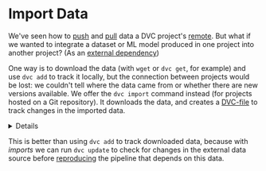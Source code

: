# Import Data

We've seen how to [push](/doc/get-started/store-data) and
[pull](/doc/get-started/retrieve-data) data a <abbr>DVC project</abbr>'s
[remote](/doc/commands-reference/remote). But what if we wanted to integrate a
dataset or ML model produced in one project into another project? (As an
[external dependency](/doc/user-guide/external-dependencies))

One way is to download the data (with `wget` or `dvc get`, for example) and use
`dvc add` to track it locally, but the connection between projects would be
lost: we couldn't tell where the data came from or whether there are new
versions available. We offer the `dvc import` command instead (for projects
hosted on a Git repository). It downloads the data, and creates a
[DVC-file](/doc/user-guide/dvc-file-format) to track changes in the imported
data.

<details>

### Expand to for an example

In the [Add Files](/doc/get-started/add-files) chapter we download raw data
using the `dvc get` command, and then track it with `dvc add`. Let's see how
this would be improved by, instead, just running:

```dvc
$ dvc import https://github.com/iterative/dataset-registry \
             get-started/data.xml -o data/data.xml
```

This would download `data/data.xml` from the `dataset-registry` project, add it
to `.gitignore`, and create the `data.xml.dvc` DVC-file.

> **Note!** The
> [iterative/dataset-registry](https://github.com/iterative/dataset-registry)
> repository doesn't actually contain a `get-started/data.xml` file. Instead,
> DVC inspects
> [get-started/data.xml.dvc](https://github.com/iterative/dataset-registry/blob/master/get-started/data.xml.dvc)
> and tries to retrieve the file using the project's default remote (configured
> [here](https://github.com/iterative/dataset-registry/blob/master/.dvc/config)).

DVC-files created by `dvc import` are called _import stages_. They use the
`repo` field in the dependencies section (`deps`) in order to track source data
changes, enabling the reusability of data artifacts. For example:

```yaml
md5: 31b266a32dc67a0f3af693b3b87d4194
locked: true
deps:
  - path: get-started/data.xml
    repo:
      url: https://github.com/iterative/dataset-registry
      rev_lock: 7476a858f6200864b5755863c729bff41d0fb045
outs:
  - md5: a304afb96060aad90176268345e10355
    path: data/data.xml
    cache: true
    metric: false
    persist: false
```

The `url` subfield points to the source project, while `rev_lock` lets DVC know
which Git version did the data come from. Note that `dvc update` updates the
`rev_lock` value.

</details>

This is better than using `dvc add` to track downloaded data, because with
_imports_ we can run `dvc update` to check for changes in the external data
source before [reproducing](/doc/get-started/reproduce) the
<abbr>pipeline</abbr> that depends on this data.
